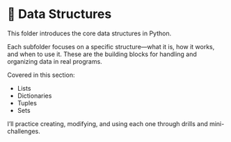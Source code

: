 # 🧱 Data Structures

This folder introduces the core data structures in Python.

Each subfolder focuses on a specific structure—what it is, how it works, and when to use it. These are the building blocks for handling and organizing data in real programs.

Covered in this section:
- Lists
- Dictionaries
- Tuples
- Sets

I’ll practice creating, modifying, and using each one through drills and mini-challenges.
